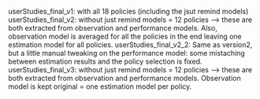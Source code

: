 userStudies_final_v1: with all 18 policies (including the jsut remind models) 
userStudies_final_v2: without just remind models = 12 policies --> these are both extracted from observation and performance models. Also, observation model is averaged for all the policies in the end leaving one estimation model for all policies.
userStudies_final_v2_2: Same as version2, but a little manual tweaking on the performance model: some mistaching between estimation results and the policy selection is fixed.
userStudies_final_v3: without just remind models = 12 policies --> these are both extracted from observation and performance models. Observation model is kept original = one estimation model per policy.
